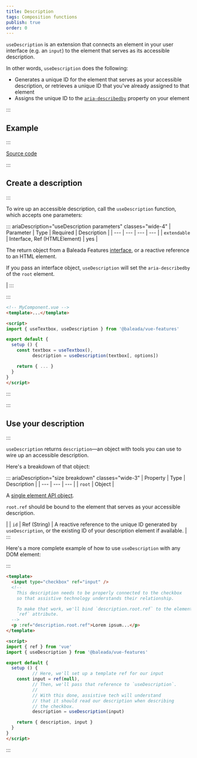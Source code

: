 ```yaml
---
title: Description
tags: Composition functions
publish: true
order: 0
---
```


`useDescription` is an extension that connects an element in your user interface (e.g. an `input`) to the element that serves as its accessible description.

In other words, `useDescription` does the following:
- Generates a unique ID for the element that serves as your accessible description, or retrieves a unique ID that you've already assigned to that element
- Assigns the unique ID to the [`aria-describedby`](https://www.w3.org/TR/wai-aria-1.2/#aria-describedby) property on your element


:::
## Example
:::

[Source code](https://github.com/baleada/docs/blob/main/src/components/ExampleUseDescription.vue)

<ExampleUseDescription class="with-mt" />


:::
## Create a description
:::

To wire up an accessible description, call the `useDescription` function, which accepts one parameters:

::: ariaDescription="useDescription parameters" classes="wide-4"
| Parameter | Type | Required | Description |
| --- | --- | --- | --- |
| `extendable` | Interface, Ref (HTMLElement) | yes | <p>The return object from a Baleada Features [interface](/docs/features#using-functions), or a reactive reference to an HTML element.</p><p>If you pass an interface object, `useDescription` will set the `aria-describedby` of the `root` element.</p> |
:::

:::
```html
<!-- MyComponent.vue -->
<template>...</template>

<script>
import { useTextbox, useDescription } from '@baleada/vue-features'

export default {
  setup () {
    const textbox = useTextbox(),
          description = useDescription(textbox[, options])

    return { ... }
  }
}
</script>
```
:::


:::
## Use your description
:::

`useDescription` returns `description`—an object with tools you can use to wire up an accessible description.

Here's a breakdown of that object:

::: ariaDescription="size breakdown" classes="wide-3"
| Property | Type | Description |
| --- | --- | --- |
| `root` | Object | <p>A [single element API object](/docs/features/element-api).</p><p>`root.ref` should be bound to the element that serves as your accessible description.</p> |
| `id` | Ref (String) | A reactive reference to the unique ID generated by `useDescription`, or the existing ID of your description element if available. |
:::


Here's a more complete example of how to use `useDescription` with any DOM element:

:::
```html
<template>
  <input type="checkbox" ref="input" />
  <!--
    This description needs to be properly connected to the checkbox
    so that assistive technology understands their relationship.

    To make that work, we'll bind `description.root.ref` to the element's
    `ref` attribute.
  -->
  <p :ref="description.root.ref">Lorem ipsum...</p>
</template>

<script>
import { ref } from 'vue'
import { useDescription } from '@baleada/vue-features'

export default {
  setup () {
          // Here, we'll set up a template ref for our input
    const input = ref(null),
          // Then, we'll pass that reference to `useDescription`.
          //
          // With this done, assistive tech will understand
          // that it should read our description when describing
          // the checkbox.
          description = useDescription(input)

    return { description, input }
  }
}
</script>
```
:::
